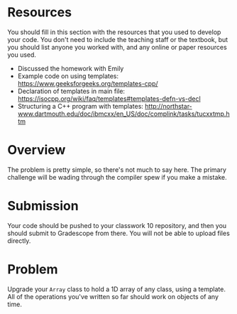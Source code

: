 # Resources
You should fill in this section with the resources that you used to develop your code.  You don't need to include the teaching staff or the textbook, but you should list anyone you worked with, and any online or paper resources you used.

- Discussed the homework with Emily
- Example code on using templates: https://www.geeksforgeeks.org/templates-cpp/ 
- Declaration of templates in main file: https://isocpp.org/wiki/faq/templates#templates-defn-vs-decl
- Structuring a C++ program with templates: http://northstar-www.dartmouth.edu/doc/ibmcxx/en_US/doc/complink/tasks/tucxxtmp.htm

# Overview
The problem is pretty simple, so there's not much to say here.  The primary challenge will be wading through the compiler spew if you make a mistake.

# Submission
Your code should be pushed to your classwork 10 repository, and then you should submit to Gradescope from there.  You will not be able to upload files directly.

# Problem

Upgrade your `Array` class to hold a 1D array of any class, using a template.  All of the operations you've written so far should work on objects of any time.

